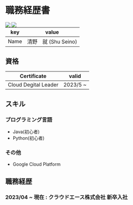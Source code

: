 # 職務経歴書
  <img align="left" src="https://github-readme-stats.vercel.app/api?username=Shu-Seino&show_icons=true&theme=radical&count_private=true" />

  <img align="left" src="https://github-readme-stats.vercel.app/api/top-langs/?username=Shu-Seino&show_icons=true&theme=radical" />


|key|value|
|---|-----|
|Name|清野　就 (Shu Seino)|

## 資格
|Certificate|valid|
|---|---|
|Cloud Degital Leader|2023/5 ~ |


## スキル
### プログラミング言語

- Java(初心者)
- Python(初心者)

### その他

- Google Cloud Platform

## 職務経歴

### 2023/04 ~ 現在 : クラウドエース株式会社 新卒入社



<!--
**Shu-Seino/Shu-Seino** is a ✨ _special_ ✨ repository because its `README.md` (this file) appears on your GitHub profile.

Here are some ideas to get you started:

- 🔭 I’m currently working on ...
- 🌱 I’m currently learning ...
- 👯 I’m looking to collaborate on ...
- 🤔 I’m looking for help with ...
- 💬 Ask me about ...
- 📫 How to reach me: ...
- 😄 Pronouns: ...
- ⚡ Fun fact: ...
-->
